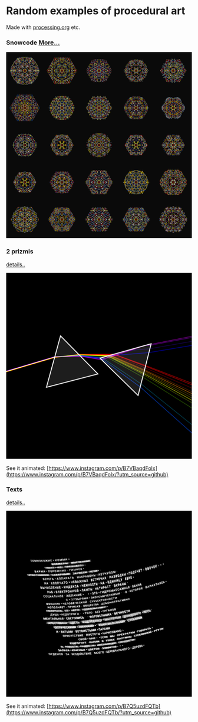 
# Random examples of procedural art
Made with [processing.org](https://processing.org) etc.

### Snowcode [More...](/snowflakes/README.md)

![Sample](snowflakes/grid.png)


### 2 prizmis 
[details..](/prizms)

![Sample](prizms/pink_floyd__0034.png)

See it animated: [https://www.instagram.com/p/B7VBaqdFolx](https://www.instagram.com/p/B7VBaqdFolx/?utm_source=github)

 
### Texts 
[details..](/opart_19_poem)

![Sample](opart_19_poem/sample__0023.png)

See it animated: [https://www.instagram.com/p/B7Q5uzdFQTb](https://www.instagram.com/p/B7Q5uzdFQTb/?utm_source=github)
